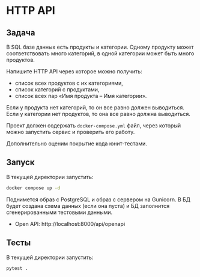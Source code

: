 # HTTP API

## Задача
В SQL базе данных есть продукты и категории. Одному продукту может соответствовать много категорий, в одной категории может быть много продуктов.

Напишите HTTP API через которое можно получить:

- список всех продуктов с их категориями,
- список категорий с продуктами,
- список всех пар «Имя продукта – Имя категории».

Если у продукта нет категорий, то он все равно должен выводиться. Если у категории нет продуктов, то она все равно должна выводиться.

Проект должен содержать `docker-compose.yml` файл, через который можно запустить сервис и проверить его работу.

Дополнительно оценим покрытие кода юнит-тестами.

## Запуск
В текущей директории запустить:

```sh
docker compose up -d
```

Поднимется образ с PostgreSQL и образ с сервером на Gunicorn. В БД будет создана схема данных (если она пуста) и БД заполнится сгенерированными тестовыми данными.

- Open API: http://localhost:8000/api/openapi

## Тесты
В текущей директории запустить:

```sh
pytest .
```
